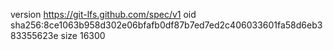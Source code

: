version https://git-lfs.github.com/spec/v1
oid sha256:8ce1063b958d302e06bfafb0df87b7ed7ed2c406033601fa58d6eb383355623e
size 16300
